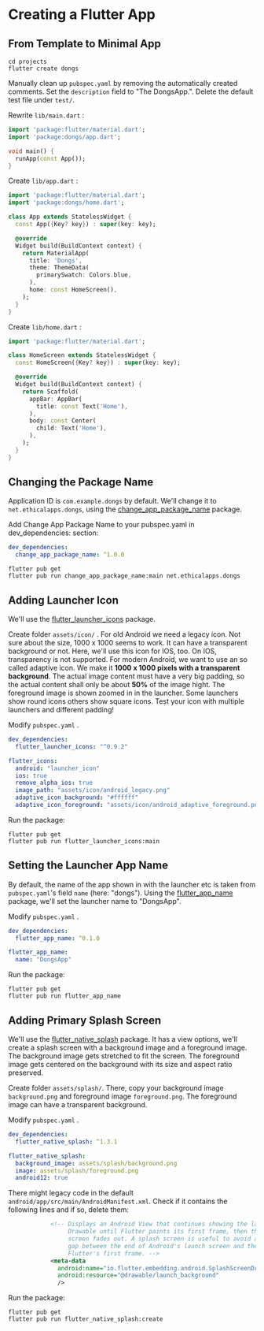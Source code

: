 # Creating a Flutter App

## From Template to Minimal App

```
cd projects
flutter create dongs
```

Manually clean up `pubspec.yaml` by removing the automatically created comments. Set the `description` field to "The DongsApp.". Delete the default test file under `test/`.

Rewrite `lib/main.dart` :

```dart
import 'package:flutter/material.dart';
import 'package:dongs/app.dart';

void main() {
  runApp(const App());
}
```

Create `lib/app.dart` :

```dart
import 'package:flutter/material.dart';
import 'package:dongs/home.dart';

class App extends StatelessWidget {
  const App({Key? key}) : super(key: key);

  @override
  Widget build(BuildContext context) {
    return MaterialApp(
      title: 'Dongs',
      theme: ThemeData(
        primarySwatch: Colors.blue,
      ),
      home: const HomeScreen(),
    );
  }
}
```

Create `lib/home.dart` :

```dart
import 'package:flutter/material.dart';

class HomeScreen extends StatelessWidget {
  const HomeScreen({Key? key}) : super(key: key);

  @override
  Widget build(BuildContext context) {
    return Scaffold(
      appBar: AppBar(
        title: const Text('Home'),
      ),
      body: const Center(
        child: Text('Home'),
      ),
    );
  }
}
```

## Changing the Package Name

Application ID is `com.example.dongs` by default. We'll change it to `net.ethicalapps.dongs`, using the [change_app_package_name](https://pub.dev/packages/change_app_package_name) package.

Add Change App Package Name to your pubspec.yaml in dev_dependencies: section:

```yaml
dev_dependencies:
  change_app_package_name: ^1.0.0
```

```
flutter pub get
flutter pub run change_app_package_name:main net.ethicalapps.dongs
```

## Adding Launcher Icon

We'll use the [flutter_launcher_icons](https://pub.dev/packages/flutter_launcher_icons) package.

Create folder `assets/icon/` . For old Android we need a legacy icon. Not sure
about the size, 1000 x 1000 seems to work. It can have a transparent background or
not. Here, we'll use this icon for IOS, too. On IOS, transparency is not supported.
For modern Android, we want to use an so called adaptive icon. We make it **1000 x 1000 pixels with a transparent background**. The actual image content must have a very big padding, so the actual content shall only be about **50%** of the image hight. The foreground image is shown zoomed in in the launcher. Some launchers show round icons others show square icons. Test your icon with multiple launchers and different padding!

Modify `pubspec.yaml` .

```yaml
dev_dependencies:
  flutter_launcher_icons: "^0.9.2"

flutter_icons:
  android: "launcher_icon"
  ios: true
  remove_alpha_ios: true
  image_path: "assets/icon/android_legacy.png"
  adaptive_icon_background: "#ffffff"
  adaptive_icon_foreground: "assets/icon/android_adaptive_foreground.png"
```

Run the package:

```
flutter pub get
flutter pub run flutter_launcher_icons:main
```

## Setting the Launcher App Name

By default, the name of the app shown in with the launcher etc is taken from
`pubspec.yaml`'s field `name` (here: "dongs"). Using the [flutter_app_name](https://pub.dev/packages/flutter_app_name) package, we'll set the launcher name to "DongsApp".

Modify `pubspec.yaml` .

```yaml
dev_dependencies:
  flutter_app_name: ^0.1.0

flutter_app_name:
  name: "DongsApp"
```

Run the package:

```
flutter pub get
flutter pub run flutter_app_name
```

## Adding Primary Splash Screen

We'll use the [flutter_native_splash](https://pub.dev/packages/flutter_native_splash) package. It has a view options, we'll create a splash screen with a background image and a foreground image. The background image gets stretched to fit the screen. The foreground image gets centered on the background with its size and aspect ratio preserved.

Create folder `assets/splash/`. There, copy your background image `background.png` and foreground image `foreground.png`. The foreground image can have a transparent background.

Modify `pubspec.yaml` .

```yaml
dev_dependencies:
  flutter_native_splash: ^1.3.1

flutter_native_splash:
  background_image: assets/splash/background.png
  image: assets/splash/foreground.png
  android12: true
```

There might legacy code in the default `android/app/src/main/AndroidManifest.xml`. Check if it contains the following lines and if so, delete them:

```xml
            <!-- Displays an Android View that continues showing the launch screen
                 Drawable until Flutter paints its first frame, then this splash
                 screen fades out. A splash screen is useful to avoid any visual
                 gap between the end of Android's launch screen and the painting of
                 Flutter's first frame. -->
            <meta-data
              android:name="io.flutter.embedding.android.SplashScreenDrawable"
              android:resource="@drawable/launch_background"
              />
```

Run the package:

```
flutter pub get
flutter pub run flutter_native_splash:create
```

